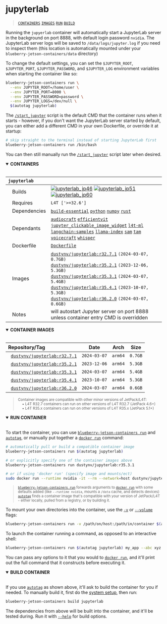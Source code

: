 # jupyterlab

> [`CONTAINERS`](#user-content-containers) [`IMAGES`](#user-content-images) [`RUN`](#user-content-run) [`BUILD`](#user-content-build)

Running the `jupyerlab` container will automatically start a JupyterLab server in the background on port 8888, with default login password `nvidia`.  The JupyterLab server logs will be saved to `/data/logs/jupyter.log` if you need to inspect them (this location is automatically mounted under your `blueberry-jetson-containers/data` directory)

To change the default settings, you can set the `$JUPYTER_ROOT`, `$JUPYTER_PORT`, `$JUPYTER_PASSWORD`, and `$JUPYTER_LOG` environment variables when starting the container like so:

```bash
blueberry-jetson-containers run \
  --env JUPYTER_ROOT=/home/user \
  --env JUPYTER_PORT=8000 \
  --env JUPYTER_PASSWORD=password \
  --env JUPYTER_LOGS=/dev/null \
  $(autotag jupyterlab)
```

The [`/start_jupyter`](./start_jupyter) script is the default CMD that the container runs when it starts - however, if you don't want the JupyterLab server started by default, you can either add a different CMD in your own Dockerfile, or override it at startup:

```bash
# skip straight to the terminal instead of starting JupyterLab first
blueberry-jetson-containers run /bin/bash
```

You can then still manually run the [`/start_jupyter`](./start_jupyter) script later when desired.

<details open>
<summary><b><a id="containers">CONTAINERS</a></b></summary>
<br>

| **`jupyterlab`** | |
| :-- | :-- |
| &nbsp;&nbsp;&nbsp;Builds | [![`jupyterlab_jp46`](https://img.shields.io/github/actions/workflow/status/dusty-nv/blueberry-jetson-containers/jupyterlab_jp46.yml?label=jupyterlab:jp46)](https://github.com/dusty-nv/blueberry-jetson-containers/actions/workflows/jupyterlab_jp46.yml) [![`jupyterlab_jp51`](https://img.shields.io/github/actions/workflow/status/dusty-nv/blueberry-jetson-containers/jupyterlab_jp51.yml?label=jupyterlab:jp51)](https://github.com/dusty-nv/blueberry-jetson-containers/actions/workflows/jupyterlab_jp51.yml) [![`jupyterlab_jp60`](https://img.shields.io/github/actions/workflow/status/dusty-nv/blueberry-jetson-containers/jupyterlab_jp60.yml?label=jupyterlab:jp60)](https://github.com/dusty-nv/blueberry-jetson-containers/actions/workflows/jupyterlab_jp60.yml) |
| &nbsp;&nbsp;&nbsp;Requires | `L4T ['>=32.6']` |
| &nbsp;&nbsp;&nbsp;Dependencies | [`build-essential`](/packages/build/build-essential) [`python`](/packages/build/python) [`numpy`](/packages/numpy) [`rust`](/packages/build/rust) |
| &nbsp;&nbsp;&nbsp;Dependants | [`audiocraft`](/packages/audio/audiocraft) [`efficientvit`](/packages/vit/efficientvit) [`jupyter_clickable_image_widget`](/packages/hardware/jupyter_clickable_image_widget) [`l4t-ml`](/packages/l4t/l4t-ml) [`langchain:samples`](/packages/rag/langchain) [`llama-index`](/packages/rag/llama-index) [`sam`](/packages/vit/sam) [`tam`](/packages/vit/tam) [`voicecraft`](/packages/audio/voicecraft) [`whisper`](/packages/audio/whisper) |
| &nbsp;&nbsp;&nbsp;Dockerfile | [`Dockerfile`](Dockerfile) |
| &nbsp;&nbsp;&nbsp;Images | [`dustynv/jupyterlab:r32.7.1`](https://hub.docker.com/r/dustynv/jupyterlab/tags) `(2024-03-07, 0.7GB)`<br>[`dustynv/jupyterlab:r35.2.1`](https://hub.docker.com/r/dustynv/jupyterlab/tags) `(2023-12-06, 5.3GB)`<br>[`dustynv/jupyterlab:r35.3.1`](https://hub.docker.com/r/dustynv/jupyterlab/tags) `(2024-03-07, 5.4GB)`<br>[`dustynv/jupyterlab:r35.4.1`](https://hub.docker.com/r/dustynv/jupyterlab/tags) `(2023-10-07, 5.3GB)`<br>[`dustynv/jupyterlab:r36.2.0`](https://hub.docker.com/r/dustynv/jupyterlab/tags) `(2024-03-07, 0.6GB)` |
| &nbsp;&nbsp;&nbsp;Notes | will autostart Jupyter server on port 8888 unless container entry CMD is overridden |

</details>

<details open>
<summary><b><a id="images">CONTAINER IMAGES</a></b></summary>
<br>

| Repository/Tag | Date | Arch | Size |
| :-- | :--: | :--: | :--: |
| &nbsp;&nbsp;[`dustynv/jupyterlab:r32.7.1`](https://hub.docker.com/r/dustynv/jupyterlab/tags) | `2024-03-07` | `arm64` | `0.7GB` |
| &nbsp;&nbsp;[`dustynv/jupyterlab:r35.2.1`](https://hub.docker.com/r/dustynv/jupyterlab/tags) | `2023-12-06` | `arm64` | `5.3GB` |
| &nbsp;&nbsp;[`dustynv/jupyterlab:r35.3.1`](https://hub.docker.com/r/dustynv/jupyterlab/tags) | `2024-03-07` | `arm64` | `5.4GB` |
| &nbsp;&nbsp;[`dustynv/jupyterlab:r35.4.1`](https://hub.docker.com/r/dustynv/jupyterlab/tags) | `2023-10-07` | `arm64` | `5.3GB` |
| &nbsp;&nbsp;[`dustynv/jupyterlab:r36.2.0`](https://hub.docker.com/r/dustynv/jupyterlab/tags) | `2024-03-07` | `arm64` | `0.6GB` |

> <sub>Container images are compatible with other minor versions of JetPack/L4T:</sub><br>
> <sub>&nbsp;&nbsp;&nbsp;&nbsp;• L4T R32.7 containers can run on other versions of L4T R32.7 (JetPack 4.6+)</sub><br>
> <sub>&nbsp;&nbsp;&nbsp;&nbsp;• L4T R35.x containers can run on other versions of L4T R35.x (JetPack 5.1+)</sub><br>
</details>

<details open>
<summary><b><a id="run">RUN CONTAINER</a></b></summary>
<br>

To start the container, you can use [`blueberry-jetson-containers run`](/docs/run.md) and [`autotag`](/docs/run.md#autotag), or manually put together a [`docker run`](https://docs.docker.com/engine/reference/commandline/run/) command:
```bash
# automatically pull or build a compatible container image
blueberry-jetson-containers run $(autotag jupyterlab)

# or explicitly specify one of the container images above
blueberry-jetson-containers run dustynv/jupyterlab:r35.3.1

# or if using 'docker run' (specify image and mounts/ect)
sudo docker run --runtime nvidia -it --rm --network=host dustynv/jupyterlab:r35.3.1
```
> <sup>[`blueberry-jetson-containers run`](/docs/run.md) forwards arguments to [`docker run`](https://docs.docker.com/engine/reference/commandline/run/) with some defaults added (like `--runtime nvidia`, mounts a `/data` cache, and detects devices)</sup><br>
> <sup>[`autotag`](/docs/run.md#autotag) finds a container image that's compatible with your version of JetPack/L4T - either locally, pulled from a registry, or by building it.</sup>

To mount your own directories into the container, use the [`-v`](https://docs.docker.com/engine/reference/commandline/run/#volume) or [`--volume`](https://docs.docker.com/engine/reference/commandline/run/#volume) flags:
```bash
blueberry-jetson-containers run -v /path/on/host:/path/in/container $(autotag jupyterlab)
```
To launch the container running a command, as opposed to an interactive shell:
```bash
blueberry-jetson-containers run $(autotag jupyterlab) my_app --abc xyz
```
You can pass any options to it that you would to [`docker run`](https://docs.docker.com/engine/reference/commandline/run/), and it'll print out the full command that it constructs before executing it.
</details>
<details open>
<summary><b><a id="build">BUILD CONTAINER</b></summary>
<br>

If you use [`autotag`](/docs/run.md#autotag) as shown above, it'll ask to build the container for you if needed.  To manually build it, first do the [system setup](/docs/setup.md), then run:
```bash
blueberry-jetson-containers build jupyterlab
```
The dependencies from above will be built into the container, and it'll be tested during.  Run it with [`--help`](/blueberry_jetson_containers/build.py) for build options.
</details>
